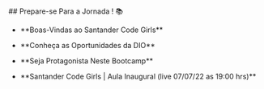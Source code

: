 ﻿\## Prepare-se Para a Jornada ! :books:

- \*\*Boas-Vindas ao Santander Code Girls\*\*

- \*\*Conheça as Oportunidades da DIO\*\*

- \*\*Seja Protagonista Neste Bootcamp\*\*

- \*\*Santander Code Girls | Aula Inaugural (live 07/07/22 as 19:00 hrs)\*\*







